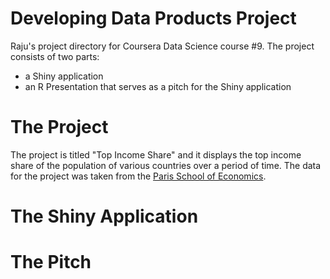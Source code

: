 # Developing Data Products Project
Raju's project directory for Coursera Data Science course #9. The project consists of two parts:

* a Shiny application
* an R Presentation that serves as a pitch for the Shiny application

# The Project
The project is titled "Top Income Share" and it displays the top income share of the population of various countries over a period of time. The data for the project was taken from the [Paris School of Economics](http://topincomes.g-mond.parisschoolofeconomics.eu/#Database:). 

# The Shiny Application

# The Pitch



